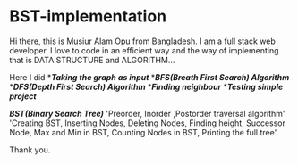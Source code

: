 # BST-implementation

Hi there, this is Musiur Alam Opu from Bangladesh.
I am a full stack web developer.
I love to code in an efficient way and the way of implementing that is DATA STRUCTURE and ALGORITHM...

Here I did \***_Taking the graph as input_** \***_BFS(Breath First Search) Algorithm_** \***_DFS(Depth First Search) Algorithm_** \***_Finding neighbour_** \***_Testing simple project_**

**_BST(Binary Search Tree)_**
'Preorder, Inorder ,Postorder traversal algorithm'
'Creating BST, Inserting Nodes, Deleting Nodes, Finding height, Successor Node, Max and Min in BST, Counting Nodes in BST, Printing the full tree'

Thank you.
